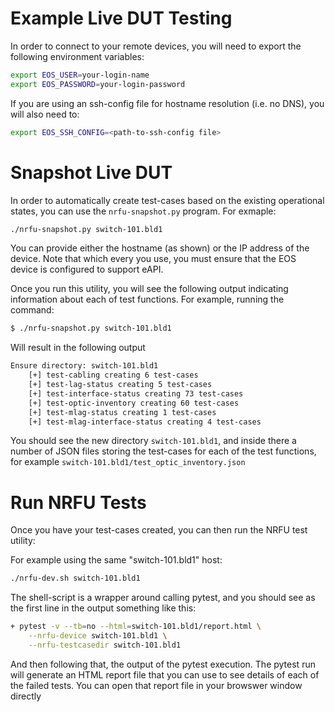 # Example Live DUT Testing

In order to connect to your remote devices, you will need to export the
following environment variables:

```bash
export EOS_USER=your-login-name
export EOS_PASSWORD=your-login-password
```

If you are using an ssh-config file for hostname resolution (i.e. no DNS), you
will also need to:

```bash
export EOS_SSH_CONFIG=<path-to-ssh-config file>
```

# Snapshot Live DUT

In order to automatically create test-cases based on the existing operational states, you can
use the `nrfu-snapshot.py` program.  For exmaple:

```bash
./nrfu-snapshot.py switch-101.bld1
```

You can provide either the hostname (as shown) or the IP address of the device.  Note that which every
you use, you must ensure that the EOS device is configured to support eAPI. 

Once you run this utility, you will see the following output indicating information about
each of test functions.  For example, running the command:

````bash
$ ./nrfu-snapshot.py switch-101.bld1
````

Will result in the following output
```bash
Ensure directory: switch-101.bld1
	[+] test-cabling creating 6 test-cases
	[+] test-lag-status creating 5 test-cases
	[+] test-interface-status creating 73 test-cases
	[+] test-optic-inventory creating 60 test-cases
	[+] test-mlag-status creating 1 test-cases
	[+] test-mlag-interface-status creating 4 test-cases
````

You should see the new directory `switch-101.bld1`, and inside there a number of JSON files storing
the test-cases for each of the test functions, for example `switch-101.bld1/test_optic_inventory.json`

# Run NRFU Tests

Once you have your test-cases created, you can then run the NRFU test utility:

For example using the same "switch-101.bld1" host:

````bash
./nrfu-dev.sh switch-101.bld1
````

The shell-script is a wrapper around calling pytest, and you should see as the first line in the output 
something like this:

```bash
+ pytest -v --tb=no --html=switch-101.bld1/report.html \
    --nrfu-device switch-101.bld1 \
    --nrfu-testcasedir switch-101.bld1
```

And then following that, the output of the pytest execution.  The pytest run will generate an HTML report
file that you can use to see details of each of the failed tests.  You can open that report file in your
browswer window directly